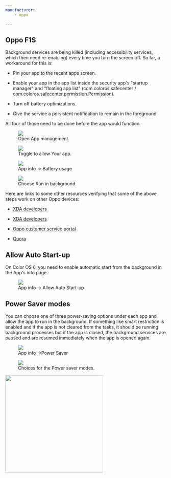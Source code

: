 ```yaml
---
manufacturer: 
    - oppo

---
```


## Oppo F1S

Background services are being killed (including accessibility services, which then need re-enabling) every time you turn the screen off. So far, a workaround for this is:


* Pin your app to the recent apps screen.

* Enable your app in the app list inside the security app's "startup manager" and "floating app list" (com.coloros.safecenter / com.coloros.safecenter.permission.Permission).

* Turn off battery optimizations.

* Give the service a persistent notification to remain in the foreground.

All four of those need to be done before the app would function.

<div class="img-block">
  <figure>
    <img src="/assets/img/oppo/oppo_autolaunch1.jpg">
    <figcaption>Open App management.</figcaption>
  </figure>

  <figure>
    <img src="/assets/img/oppo/oppo_autolaunch2.jpg">
    <figcaption>Toggle to allow Your app.</figcaption>
  </figure>

</div>

<div class="img-block">
  <figure>
    <img src="/assets/img/oppo/oppo_background1.jpg">
    <figcaption>App info -> Battery usage</figcaption>
  </figure>

  <figure>
    <img src="/assets/img/oppo/oppo_background2.jpg">
    <figcaption>Choose Run in background.</figcaption>
  </figure>

</div>

Here are links to some other resources verifying that some of the above steps work on other Oppo devices:

* [XDA developers](https://forum.xda-developers.com/android/general/coloros-5-0-how-to-allow-apps-running-t3847738)

* [XDA developers](https://forum.xda-developers.com/find-X/help/killing-apps-screen-off-arghh-t3818105)

* [Oppo customer service portal](https://oppo-au.custhelp.com/app/answers/detail/a_id/1313/~/how-to-lock-applications-in-the-background%3F)

* [Quora](https://www.quora.com/How-do-you-add-apps-into-Whitelist-in-OPPO-F1s-phone)

## Allow Auto Start-up

On Color OS 6, you need to enable automatic start from the background in the App's info page.

<div class="img-block">
  <figure>
    <img src="/assets/img/oppo/oppo_autostart.jpg">
    <figcaption>App info -> Allow Auto Start-up</figcaption>
  </figure>

</div>

## Power Saver modes

You can choose one of three power-saving options under each app and allow the app to run in the background. If something like smart restriction is enabled and if the app is not cleared from the tasks, it should be running background processes but if the app is closed, the background services are paused and are resumed immediately when the app is opened again.

<div class="img-block">
  <figure>
    <img src="/assets/img/oppo/oppo_power_saver_1.jpg">
    <figcaption>App info ->Power Saver</figcaption>
  </figure>

  <figure>
    <img src="/assets/img/oppo/oppo_power_saver_2.jpg">
    <figcaption>Choices for the Power saver modes.</figcaption>
  </figure>

</div>
<a href="https://dontkillmyapp.com/oppo"><img id="badge-shareable" width="306px" src="https://dontkillmyapp.com/badge/oppo3.svg"></a>
